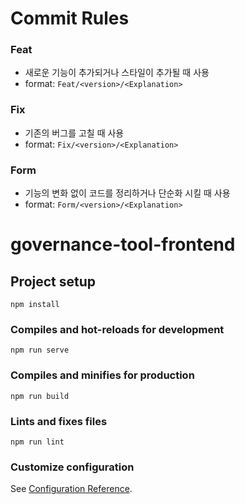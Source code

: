 # Commit Rules
### Feat
- 새로운 기능이 추가되거나 스타일이 추가될 때 사용
- format: `Feat/<version>/<Explanation>`
### Fix
- 기존의 버그를 고칠 때 사용
- format: `Fix/<version>/<Explanation>`
### Form
- 기능의 변화 없이 코드를 정리하거나 단순화 시킬 때 사용
- format: `Form/<version>/<Explanation>`



# governance-tool-frontend

## Project setup
```
npm install
```

### Compiles and hot-reloads for development
```
npm run serve
```

### Compiles and minifies for production
```
npm run build
```

### Lints and fixes files
```
npm run lint
```

### Customize configuration
See [Configuration Reference](https://cli.vuejs.org/config/).
